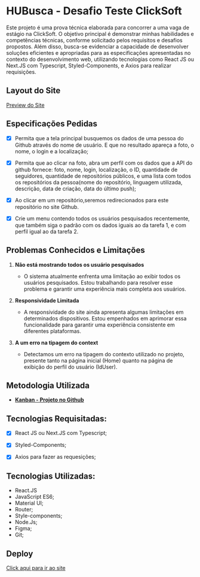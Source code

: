 # HUBusca - Desafio Teste ClickSoft

Este projeto é uma prova técnica elaborada para concorrer a uma vaga de estágio na ClickSoft. O objetivo principal é demonstrar minhas habilidades e competências técnicas, conforme solicitado pelos requisitos e desafios propostos. Além disso, busca-se evidenciar a capacidade de desenvolver soluções eficientes e apropriadas para as especificações apresentadas no contexto do desenvolvimento web, utilizando tecnologias como React JS ou Next.JS com Typescript, Styled-Components, e Axios para realizar requisições.

## Layout do Site

[Preview do Site](https://www.figma.com/file/GTcBlDOJRrrVQHuclcKlC0/Projeto-Teste-da-ClickSoft---HUBusca?type=design&node-id=0%3A1&mode=design&t=oMBJo7TfSD0x9Vi4-1)


## Especificações Pedidas

- [x]  Permita que a tela principal busquemos os dados de uma pessoa do Github através do nome de usuário. E que no resultado apareça a foto, o nome, o login e a localização;

- [x]  Permita que ao clicar na foto, abra um perfil com os dados que a API do github fornece: foto, nome, login, localização, o ID, quantidade de seguidores, quantidade de repositórios públicos, e uma lista com todos os repositórios da pessoa(nome do repositório, linguagem utilizada, descrição, data de criação, data do último push);

- [x]  Ao clicar em um repositório,seremos redirecionados para este repositório no site Github.

- [x]  Crie um menu contendo todos os usuários pesquisados recentemente, que também siga o padrão com os dados iguais ao da tarefa 1, e com perfil igual ao da tarefa 2.





## Problemas Conhecidos e Limitações

1. **Não está mostrando todos os usuário pesquisados**
   - O sistema atualmente enfrenta uma limitação ao exibir todos os usuários pesquisados. Estou trabalhando para resolver esse problema e garantir uma experiência mais completa aos usuários.

2. **Responsividade Limitada**
   - A responsividade do site ainda apresenta algumas limitações em determinados dispositivos. Estou empenhados em aprimorar essa funcionalidade para garantir uma experiência consistente em diferentes plataformas.

3. **A um erro na tipagem do context**
   - Detectamos um erro na tipagem do contexto utilizado no projeto, presente tanto na página inicial (Home) quanto na página de exibição do perfil do usuário (IdUser). 

## Metodologia Utilizada

- [**Kanban - Projeto no Github**](https://github.com/users/MiaAntunes/projects/19)


## Tecnologias Requisitadas:
- [x] React JS ou Next.JS com Typescript;
- [x] Styled-Components;
- [x] Axios para fazer as requesições;


## Tecnologias Utilizadas:

* React.JS
* JavaScript ES6;
* Material UI;
* Router;
* Style-components;
* Node.Js;
* Figma;
* Git;


## Deploy

[Click aqui para ir ao site]()